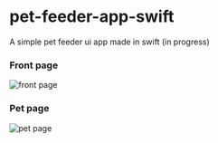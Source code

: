 # pet-feeder-app-swift
A simple pet feeder ui app made in swift
(in progress)

### Front page
![front page](https://firebasestorage.googleapis.com/v0/b/dashboard-blogs-app.appspot.com/o/images%2FThzROsREBLP9kFuUvCnohZ2IABw2%2Fthumbnail_half_Screenshot%202023-08-18%20at%2022.58.42.png?alt=media&token=80e79d9f-bfec-4b35-9447-bde55872fe3b)

### Pet page
![pet page](https://firebasestorage.googleapis.com/v0/b/dashboard-blogs-app.appspot.com/o/images%2FThzROsREBLP9kFuUvCnohZ2IABw2%2Fthumbnail_half_Screenshot%202023-08-18%20at%2023.00.02.png?alt=media&token=fc88633e-4ff8-4337-8e5c-cc524fa5f4f0)
